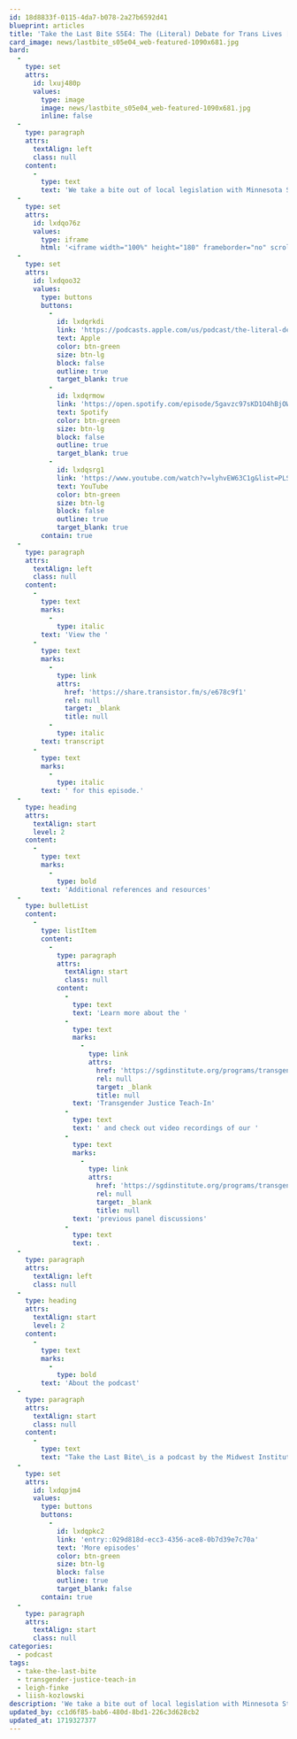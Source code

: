 ```yaml
---
id: 18d8833f-0115-4da7-b078-2a27b6592d41
blueprint: articles
title: 'Take the Last Bite S5E4: The (Literal) Debate for Trans Lives [redux]'
card_image: news/lastbite_s05e04_web-featured-1090x681.jpg
bard:
  -
    type: set
    attrs:
      id: lxuj480p
      values:
        type: image
        image: news/lastbite_s05e04_web-featured-1090x681.jpg
        inline: false
  -
    type: paragraph
    attrs:
      textAlign: left
      class: null
    content:
      -
        type: text
        text: 'We take a bite out of local legislation with Minnesota State Representatives Liish Kozlowski (they/them) and Leigh Finke (she/her). We all have a role to play – but our roles aren’t all the same. We chat with these powerhouses about their motivations to run for office, their experiences on the legislative floor, and how Trans Refuge Bills can offer a pathway to improved living conditions for trans, nonbinary, two spirit, and intersex people.'
  -
    type: set
    attrs:
      id: lxdqo76z
      values:
        type: iframe
        html: '<iframe width="100%" height="180" frameborder="no" scrolling="no" seamless src="https://share.transistor.fm/e/e678c9f1"></iframe>'
  -
    type: set
    attrs:
      id: lxdqoo32
      values:
        type: buttons
        buttons:
          -
            id: lxdqrkdi
            link: 'https://podcasts.apple.com/us/podcast/the-literal-debate-for-trans-lives-redux/id1582890778?i=1000657779828'
            text: Apple
            color: btn-green
            size: btn-lg
            block: false
            outline: true
            target_blank: true
          -
            id: lxdqrmow
            link: 'https://open.spotify.com/episode/5gavzc97sKD1O4hBjOWAtL'
            text: Spotify
            color: btn-green
            size: btn-lg
            block: false
            outline: true
            target_blank: true
          -
            id: lxdqsrg1
            link: 'https://www.youtube.com/watch?v=lyhvEW63C1g&list=PLSEBOvorSWTO1doaICP6NUcfBSD2S9RvU&ab_channel=MidwestInstituteforSexualityandGenderDiversity'
            text: YouTube
            color: btn-green
            size: btn-lg
            block: false
            outline: true
            target_blank: true
        contain: true
  -
    type: paragraph
    attrs:
      textAlign: left
      class: null
    content:
      -
        type: text
        marks:
          -
            type: italic
        text: 'View the '
      -
        type: text
        marks:
          -
            type: link
            attrs:
              href: 'https://share.transistor.fm/s/e678c9f1'
              rel: null
              target: _blank
              title: null
          -
            type: italic
        text: transcript
      -
        type: text
        marks:
          -
            type: italic
        text: ' for this episode.'
  -
    type: heading
    attrs:
      textAlign: start
      level: 2
    content:
      -
        type: text
        marks:
          -
            type: bold
        text: 'Additional references and resources'
  -
    type: bulletList
    content:
      -
        type: listItem
        content:
          -
            type: paragraph
            attrs:
              textAlign: start
              class: null
            content:
              -
                type: text
                text: 'Learn more about the '
              -
                type: text
                marks:
                  -
                    type: link
                    attrs:
                      href: 'https://sgdinstitute.org/programs/transgender-justice/2023-debate-for-trans-lives'
                      rel: null
                      target: _blank
                      title: null
                text: 'Transgender Justice Teach-In'
              -
                type: text
                text: ' and check out video recordings of our '
              -
                type: text
                marks:
                  -
                    type: link
                    attrs:
                      href: 'https://sgdinstitute.org/programs/transgender-justice'
                      rel: null
                      target: _blank
                      title: null
                text: 'previous panel discussions'
              -
                type: text
                text: .
  -
    type: paragraph
    attrs:
      textAlign: left
      class: null
  -
    type: heading
    attrs:
      textAlign: start
      level: 2
    content:
      -
        type: text
        marks:
          -
            type: bold
        text: 'About the podcast'
  -
    type: paragraph
    attrs:
      textAlign: start
      class: null
    content:
      -
        type: text
        text: "Take the Last Bite\_is a podcast by the Midwest Institute for Sexuality and Gender Diversity. It's a direct counter to the Midwest Nice mentality— highlighting advocacy and activism by queer/trans communities in the Midwest region. Through each episode, we're aiming to unearth the often disregarded and unacknowledged contributions of queer and trans folks to social change through interviews, casual conversations and reflections on Midwest queer time, space, and place."
  -
    type: set
    attrs:
      id: lxdqpjm4
      values:
        type: buttons
        buttons:
          -
            id: lxdqpkc2
            link: 'entry::029d818d-ecc3-4356-ace8-0b7d39e7c70a'
            text: 'More episodes'
            color: btn-green
            size: btn-lg
            block: false
            outline: true
            target_blank: false
        contain: true
  -
    type: paragraph
    attrs:
      textAlign: start
      class: null
categories:
  - podcast
tags:
  - take-the-last-bite
  - transgender-justice-teach-in
  - leigh-finke
  - liish-kozlowski
description: 'We take a bite out of local legislation with Minnesota State Representatives Liish Kozlowski (they/them) and Leigh Finke (she/her). We all have a role to play – but our roles aren’t all the same. We chat with these powerhouses about their motivations to run for office, their experiences on the legislative floor, and how Trans Refuge Bills can offer a pathway to improved living conditions for trans, nonbinary, two spirit, and intersex people.'
updated_by: cc1d6f85-bab6-480d-8bd1-226c3d628cb2
updated_at: 1719327377
---
```


